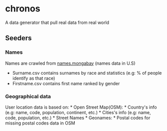 # chronos

A data generator that pull real data from real world


## Seeders

### Names

Names are crawled from [names.mongabay](https://names.mongabay.com/) (names data in U.S)
* Surname.csv contains surnames by race and statistics (e.g: % of people identify as that race)
* Firstname.csv contains first name ranked by gender

### Geographical data
User location data is based on:
    * Open Street Map(OSM):
        * Country's info (e.g: name, code, population, continent, etc.)
        * Cities's info (e.g: name, code, population, etc.)
        * Street Names
    * Geonames:
        * Postal codes for missing postal codes data in OSM
